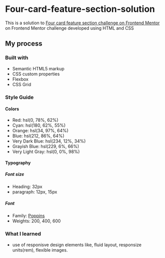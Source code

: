 # Four-card-feature-section-solution
This is a solution to [Four card feature section challenge on Frontend Mentor](https://www.frontendmentor.io/challenges/four-card-feature-section-weK1eFYK) on Frontend Mentor challenge developed using HTML and CSS

## My process

### Built with

- Semantic HTML5 markup
- CSS custom properties
- Flexbox
- CSS Grid

### Style Guide

#### Colors

- Red: hsl(0, 78%, 62%)
- Cyan: hsl(180, 62%, 55%)
- Orange: hsl(34, 97%, 64%)
- Blue: hsl(212, 86%, 64%)
- Very Dark Blue: hsl(234, 12%, 34%)
- Grayish Blue: hsl(229, 6%, 66%)
- Very Light Gray: hsl(0, 0%, 98%)

#### Typography

##### Font size

- Heading: 32px
- paragraph: 12px, 15px

##### Font

- Family: [Poppins](https://fonts.google.com/specimen/Poppins)
- Weights: 200, 400, 600

### What I learned

- use of responisve design elements like, fluid layout, responsize units(rem), flexible images.

